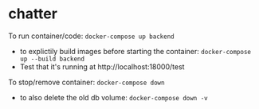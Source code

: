 # chatter

To run container/code: `docker-compose up backend`
 * to explictily build images before starting the container: `docker-compose up --build backend`
 * Test that it's running at http://localhost:18000/test

To stop/remove container: `docker-compose down`
 * to also delete the old db volume: `docker-compose down -v`
